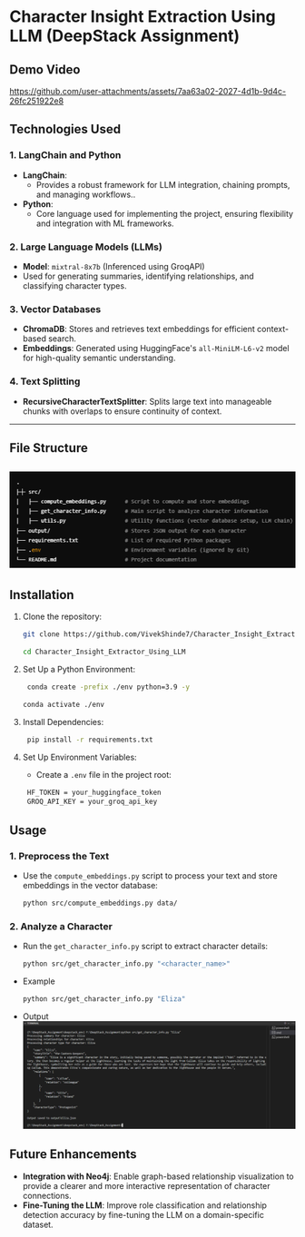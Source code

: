 # **Character Insight Extraction Using LLM (DeepStack Assignment)**

## **Demo Video**
https://github.com/user-attachments/assets/7aa63a02-2027-4d1b-9d4c-26fc251922e8

## **Technologies Used**
### **1. LangChain and Python**
- **LangChain**:
  - Provides a robust framework for LLM integration, chaining prompts, and managing workflows..
- **Python**:
  - Core language used for implementing the project, ensuring flexibility and integration with ML frameworks.

### **2. Large Language Models (LLMs)**
- **Model**: `mixtral-8x7b` (Inferenced using GroqAPI)
- Used for generating summaries, identifying relationships, and classifying character types.

### **3. Vector Databases**
- **ChromaDB**: Stores and retrieves text embeddings for efficient context-based search.
- **Embeddings**: Generated using HuggingFace's `all-MiniLM-L6-v2` model for high-quality semantic understanding.

### **4. Text Splitting**
- **RecursiveCharacterTextSplitter**: Splits large text into manageable chunks with overlaps to ensure continuity of context.



---
## **File Structure**
![file_structure](./output/folder_structure.PNG) 
---

## **Installation**
1. Clone the repository:
   ```bash
   git clone https://github.com/VivekShinde7/Character_Insight_Extractor_Using_LLM.git
   ```
   ```bash
   cd Character_Insight_Extractor_Using_LLM
   ```

2. Set Up a Python Environment:
   ```bash
    conda create -prefix ./env python=3.9 -y
    ```
    ```bash
    conda activate ./env
   ```
3. Install Dependencies:
   ```bash
    pip install -r requirements.txt
   ```
4. Set Up Environment Variables:
   - Create a `.env` file in the project root:
   ```bash
    HF_TOKEN = your_huggingface_token
    GROQ_API_KEY = your_groq_api_key
   ```

## **Usage**

### 1. Preprocess the Text
- Use the `compute_embeddings.py` script to process your text and store embeddings in the vector database:
    ```bash
    python src/compute_embeddings.py data/
    ```

### 2. Analyze a Character
- Run the `get_character_info.py` script to extract character details:
    ```bash
    python src/get_character_info.py "<character_name>"
    ```
- Example 
    ```bash
    python src/get_character_info.py "Eliza"
    ```
- Output
![output](./output/output_eliza.PNG) 

## **Future Enhancements**

- **Integration with Neo4j**: Enable graph-based relationship visualization to provide a clearer and more interactive representation of character connections.
- **Fine-Tuning the LLM**: Improve role classification and relationship detection accuracy by fine-tuning the LLM on a domain-specific dataset.

